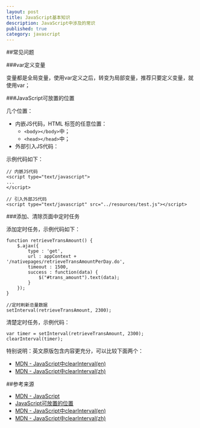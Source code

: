```yaml
---
layout: post
title: JavaScript基本知识
description: JavaScript中涉及的常识
published: true
category: javascript
---
```




##常见问题


###var定义变量

变量都是全局变量，使用var定义之后，转变为局部变量，推荐只要定义变量，就使用var；

###JavaScript可放置的位置

几个位置：

* 内嵌JS代码，HTML 标签的任意位置：
	* `<body></body>`中；
	* `<head></head>`中；
* 外部引入JS代码：

示例代码如下：

	// 内嵌JS代码
	<script type="text/javascript"> 
	...
	</script>

	// 引入外部JS代码
	<script type="text/javascript" src="../resources/test.js"></script>
	
###添加、清除页面中定时任务

添加定时任务，示例代码如下：

	function retrieveTransAmount() {
		$.ajax({
			type : 'get',
			url : appContext + '/nativepages/retrieveTransAmountPerDay.do',
			timeout : 1500,
			success : function(data) {
				$("#trans_amount").text(data);
			}
		});
	}

	//定时刷新总量数据
	setInterval(retrieveTransAmount, 2300);

清楚定时任务，示例代码：

	var timer = setInterval(retrieveTransAmount, 2300);
	clearInterval(timer);

特别说明：英文原版包含内容更充分，可以比较下面两个：

* [MDN - JavaScript中clearInterval(en)][MDN - JavaScript中clearInterval(en)]
* [MDN - JavaScript中clearInterval(zh)][MDN - JavaScript中clearInterval(zh)]


























##参考来源

* [MDN - JavaScript][MDN - JavaScript]
* [JavaScript可放置的位置][JavaScript可放置的位置]
* [MDN - JavaScript中clearInterval(en)][MDN - JavaScript中clearInterval(en)]
* [MDN - JavaScript中clearInterval(zh)][MDN - JavaScript中clearInterval(zh)]







[NingG]:    http://ningg.github.com  "NingG"
[JavaScript可放置的位置]:				http://www.cainiao8.com/web/js_note/js_note_02_weizhi.html
[MDN - JavaScript]:						https://developer.mozilla.org/zh-CN/docs/Web/JavaScript
[MDN - JavaScript中clearInterval(en)]:	https://developer.mozilla.org/en-US/docs/Web/API/WindowTimers/clearInterval
[MDN - JavaScript中clearInterval(zh)]:	https://developer.mozilla.org/zh-CN/docs/Web/API/Window/clearInterval









